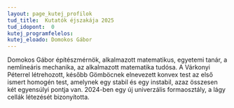 ```yaml
---
layout: page_kutej_profilok
tud_title:  Kutatók éjszakája 2025
tud_idopont:  0
kutej_programfelelos: 
kutej_eloado: Domokos Gábor
---
```


Domokos Gábor építészmérnök, alkalmazott matematikus, egyetemi tanár, a nemlineáris mechanika, az alkalmazott matematika tudósa. 
A Várkonyi Péterrel létrehozott, később Gömböcnek elnevezett konvex test az első ismert homogén test, amelynek egy stabil és egy instabil, azaz összesen két egyensúlyi pontja van. 
2024-ben egy új univerzális formaosztály, a lágy cellák létezését bizonyította. 
